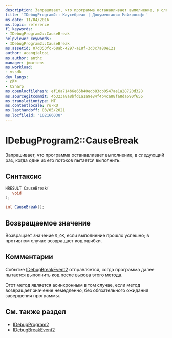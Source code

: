 ```yaml
---
description: Запрашивает, что программа останавливает выполнение, в следующий раз, когда один из его потоков пытается выполнить.
title: 'IDebugProgram2:: Каусебреак | Документация Майкрософт'
ms.date: 11/04/2016
ms.topic: reference
f1_keywords:
- IDebugProgram2::CauseBreak
helpviewer_keywords:
- IDebugProgram2::CauseBreak
ms.assetid: 07d353fc-68ab-4297-a18f-3d3c7a80e121
author: acangialosi
ms.author: anthc
manager: jmartens
ms.workload:
- vssdk
dev_langs:
- CPP
- CSharp
ms.openlocfilehash: ef10a714b6e65b40edb83cb0547ae1a28720d328
ms.sourcegitcommit: 4b323a8a8bfd1a1a9e84f4b4ca88fa8da690f656
ms.translationtype: MT
ms.contentlocale: ru-RU
ms.lasthandoff: 03/05/2021
ms.locfileid: "102166038"
---
```

# <a name="idebugprogram2causebreak"></a>IDebugProgram2::CauseBreak
Запрашивает, что программа останавливает выполнение, в следующий раз, когда один из его потоков пытается выполнить.

## <a name="syntax"></a>Синтаксис

```cpp
HRESULT CauseBreak( 
   void 
);
```

```csharp
int CauseBreak();
```

## <a name="return-value"></a>Возвращаемое значение
 Возвращает значение `S_OK`, если выполнение прошло успешно; в противном случае возвращает код ошибки.

## <a name="remarks"></a>Комментарии
 Событие [IDebugBreakEvent2](../../../extensibility/debugger/reference/idebugbreakevent2.md) отправляется, когда программа далее пытается выполнить код после вызова этого метода.

 Этот метод является асинхронным в том случае, если метод возвращает значение немедленно, без обязательного ожидания завершения программы.

## <a name="see-also"></a>См. также раздел
- [IDebugProgram2](../../../extensibility/debugger/reference/idebugprogram2.md)
- [IDebugBreakEvent2](../../../extensibility/debugger/reference/idebugbreakevent2.md)
